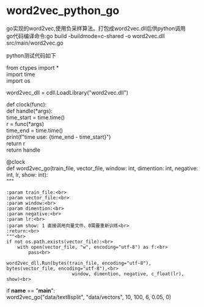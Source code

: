 # word2vec_python_go
go实现的word2vec,使用负采样算法。打包成word2vec.dll后供python调用<br>
go代码编译命令:go build -buildmode=c-shared -o word2vec.dll  src/main/word2vec.go<br>

python测试代码如下<br>

from ctypes import *<br>
import time<br>
import os<br>

word2vec_dll = cdll.LoadLibrary("word2vec.dll")<br>


def clock(func):<br>
    def handle(*args):<br>
        time_start = time.time()<br>
        r = func(*args)<br>
        time_end = time.time()<br>
        print(f"time use: {time_end - time_start}")<br>
        return r<br>
    return handle<br>

@clock<br>
def word2vec_go(train_file, vector_file, window: int, dimention: int, negative: int, lr, show: int):<br>
    """<br>

    :param train_file:<br>
    :param vector_file:<br>
    :param window:<br>
    :param dimention:<br>
    :param negative:<br>
    :param lr:<br>
    :param show: 1 直接调用向量文件、0需要重新训练<br>
    :return:<br>
    """<br>
    if not os.path.exists(vector_file):<br>
        with open(vector_file, "w", encoding="utf-8") as f:<br>
            pass<br>

    word2vec_dll.Run(bytes(train_file, encoding="utf-8"), bytes(vector_file, encoding="utf-8"),<br>
                            window, dimention, negative, c_float(lr), show)<br>


if __name__ == "__main__":<br>
    word2vec_go("data/text8split", "data/vectors", 10, 100, 6, 0.05, 0)<br>